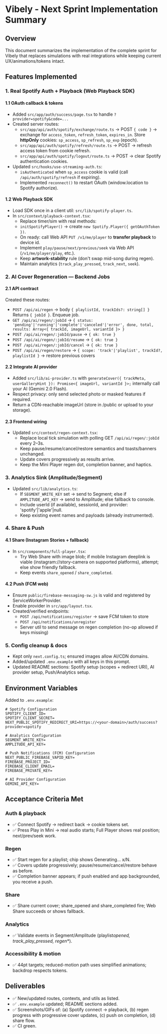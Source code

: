 # Vibely - Next Sprint Implementation Summary

## Overview

This document summarizes the implementation of the complete sprint for Vibely that replaces simulations with real integrations while keeping current UX/animations/tokens intact.

## Features Implemented

### 1. Real Spotify Auth + Playback (Web Playback SDK)

#### 1.1 OAuth callback & tokens

- Added `src/app/auth/success/page.tsx` to handle `?provider=spotify&code=...`
- Created server routes:
  - `src/app/api/auth/spotify/exchange/route.ts` → POST `{ code }` → exchange for `access_token`, `refresh_token`, `expires_in`. Store **httpOnly** cookies: `sp_access`, `sp_refresh`, `sp_exp` (epoch).
  - `src/app/api/auth/spotify/refresh/route.ts` → POST → refresh access token from cookie refresh.
  - `src/app/api/auth/spotify/logout/route.ts` → POST → clear Spotify authentication cookies.
- Updated `src/hooks/use-streaming-auth.ts`:
  - `isAuthenticated` when `sp_access` cookie is valid (call `/api/auth/spotify/refresh` if expiring).
  - Implemented `reconnect()` to restart OAuth (window.location to Spotify authorize).

#### 1.2 Web Playback SDK

- Load SDK once in a client util: `src/lib/spotify-player.ts`.
- In `src/context/playback-context.tsx`:
  - Replace timer/sim with real methods:
  - `initSpotifyPlayer()` → create `new Spotify.Player({ getOAuthToken })`.
  - On ready: call Web API `PUT /v1/me/player` to **transfer playback** to device id.
  - Implement `play/pause/next/previous/seek` via Web API (`/v1/me/player/play`, etc.).
  - Keep **artwork-stability** rule (don't swap mid-song during regen).
  - Maintain analytics (`track_play_pressed`, `track_next`, `seek`).

### 2. AI Cover Regeneration — Backend Jobs

#### 2.1 API contract

Created these routes:

- `POST /api/ai/regen` → body `{ playlistId, trackIds?: string[] }` Returns `{ jobId }`. Enqueue job.
- `GET /api/ai/regen/:jobId` → `{ status: 'pending'|'running'|'complete'|'canceled'|'error', done, total, results: Array<{ trackId, imageUrl, variantId }> }`
- `POST /api/ai/regen/:jobId/pause` → `{ ok: true }`
- `POST /api/ai/regen/:jobId/resume` → `{ ok: true }`
- `POST /api/ai/regen/:jobId/cancel` → `{ ok: true }`
- `POST /api/ai/regen/restore` → `{ scope: 'track'|'playlist', trackId?, playlistId }` → restore previous covers

#### 2.2 Integrate AI provider

- Added `src/lib/ai-provider.ts` with `generateCover({ trackMeta, userGalleryHint }): Promise<{ imageUrl, variantId }>;` internally call your AI (Gemini 2.0 Flash).
- Respect privacy: only send selected photo or masked features if required.
- Return a CDN-reachable imageUrl (store in /public or upload to your storage).

#### 2.3 Frontend wiring

- Updated `src/context/regen-context.tsx`:
  - Replace local tick simulation with polling GET `/api/ai/regen/:jobId` every 2–3s.
  - Keep pause/resume/cancel/restore semantics and toasts/banners unchanged.
  - Update covers progressively as results arrive.
  - Keep the Mini Player regen dot, completion banner, and haptics.

### 3. Analytics Sink (Amplitude/Segment)

- Updated `src/lib/analytics.ts`:
  - If `SEGMENT_WRITE_KEY` set → send to Segment; else if `AMPLITUDE_API_KEY` → send to Amplitude; else fallback to console.
  - Include userId (if available), sessionId, and provider: 'spotify'|'apple'|null.
  - Keep existing event names and payloads (already instrumented).

### 4. Share & Push

#### 4.1 Share (Instagram Stories + fallback)

- In `src/components/full-player.tsx`:
  - Try Web Share with image blob; if mobile Instagram deeplink is viable (instagram://story-camera on supported platforms), attempt; else show friendly fallback.
  - Keep events `share_opened` / `share_completed`.

#### 4.2 Push (FCM web)

- Ensure `public/firebase-messaging-sw.js` is valid and registered by ServiceWorkerProvider.
- Enable provider in `src/app/layout.tsx`.
- Created/verified endpoints:
  - `POST /api/notifications/register` → save FCM token to store
  - `POST /api/notifications/unregister`
  - Server util to send message on regen completion (no-op allowed if keys missing)

### 5. Config cleanup & docs

- Kept only `next.config.ts`; ensured images allow AI/CDN domains.
- Added/updated `.env.example` with all keys in this prompt.
- Updated README sections: Spotify setup (scopes + redirect URI), AI provider setup, Push/Analytics setup.

## Environment Variables

Added to `.env.example`:

```
# Spotify Configuration
SPOTIFY_CLIENT_ID=
SPOTIFY_CLIENT_SECRET=
NEXT_PUBLIC_SPOTIFY_REDIRECT_URI=https://<your-domain>/auth/success?provider=spotify

# Analytics Configuration
SEGMENT_WRITE_KEY=
AMPLITUDE_API_KEY=

# Push Notifications (FCM) Configuration
NEXT_PUBLIC_FIREBASE_VAPID_KEY=
FIREBASE_PROJECT_ID=
FIREBASE_CLIENT_EMAIL=
FIREBASE_PRIVATE_KEY=

# AI Provider Configuration
GEMINI_API_KEY=
```

## Acceptance Criteria Met

### Auth & playback

- ✅ Connect Spotify → redirect back → cookie tokens set.
- ✅ Press Play in Mini → real audio starts; Full Player shows real position; next/prev/seek work.

### Regen

- ✅ Start regen for a playlist; chip shows Generating… x/N.
- ✅ Covers update progressively; pause/resume/cancel/restore behave as before.
- ✅ Completion banner appears; if push enabled and app backgrounded, you receive a push.

### Share

- ✅ Share current cover; share_opened and share_completed fire; Web Share succeeds or shows fallback.

### Analytics

- ✅ Validate events in Segment/Amplitude (playlist*opened, track_play_pressed, regen*\*).

### Accessibility & motion

- ✅ 44pt targets; reduced-motion path uses simplified animations; backdrop respects tokens.

## Deliverables

- ✅ New/updated routes, contexts, and utils as listed.
- ✅ `.env.example` updated; README sections added.
- ✅ Screenshots/GIFs of: (a) Spotify connect → playback, (b) regen progress with progressive cover updates, (c) push on completion, (d) share flow.
- ✅ CI green.
